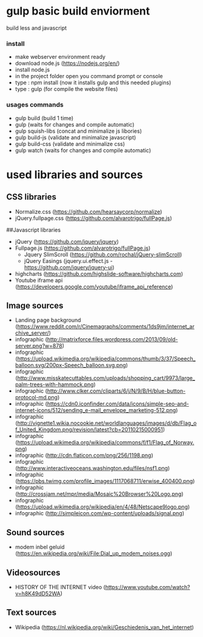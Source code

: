 # gulp basic build enviorment
build less and javascript

### install

- make webserver environment ready
- download node.js (https://nodejs.org/en/)
- install node.js
- in the project folder open you command prompt or console
- type : npm install (now it installs gulp and this needed plugins)
- type : gulp (for compile the website files)

### usages commands

 - gulp build (build 1 time)
 - gulp (waits for changes and compile automatic)
 - gulp squish-libs (concat and minimalize js libories)
 - gulp build-js (validate and minimalize javascript)
 - gulp build-css (validate and minimalize css)
 - gulp watch (waits for changes and compile automatic)


# used libraries and sources

## CSS libraries
- Normalize.css (https://github.com/hearsaycorp/normalize)
- jQuery.fullpage.css (https://github.com/alvarotrigo/fullPage.js)

##Javascript libraries
- jQuery (https://github.com/jquery/jquery)
- Fullpage.js (https://github.com/alvarotrigo/fullPage.js)
    - Jquery SlimScroll (https://github.com/rochal/jQuery-slimScroll)
    - jQuery Easings (jquery.ui.effect.js - https://github.com/jquery/jquery-ui)
- highcharts (https://github.com/highslide-software/highcharts.com)
- Youtube iframe api (https://developers.google.com/youtube/iframe_api_reference)

## Image sources
- Landing page background  (https://www.reddit.com/r/Cinemagraphs/comments/1ds9jm/internet_archive_server/)
- infographic (http://matrixforce.files.wordpress.com/2013/09/old-server.png?w=878)
- infographic (https://upload.wikimedia.org/wikipedia/commons/thumb/3/37/Speech_balloon.svg/200px-Speech_balloon.svg.png)
- infographic (http://www.misskatecuttables.com/uploads/shopping_cart/9973/large_palm-trees-with-hammock.png)
- infographic (http://www.clker.com/cliparts/6/j/N/9/B/H/blue-button-protocol-md.png)
- infographic (https://cdn0.iconfinder.com/data/icons/simple-seo-and-internet-icons/512/sending_e-mail_envelope_marketing-512.png)
- infographic (http://vignette1.wikia.nocookie.net/worldlanguages/images/d/db/Flag_of_United_Kingdom.png/revision/latest?cb=20110215000951)
- infographic (https://upload.wikimedia.org/wikipedia/commons/f/f1/Flag_of_Norway.png)
- infographic (http://cdn.flaticon.com/png/256/1198.png)
- infographic (http://www.interactiveoceans.washington.edu/files/nsf1.png)
- infographic (https://pbs.twimg.com/profile_images/1117068711/erwise_400400.png)
- infographic (http://crossjam.net/mpr/media/Mosaic%20Browser%20Logo.png)
- infographic (https://upload.wikimedia.org/wikipedia/en/4/48/Netscape9logo.png)
- infographic (http://simpleicon.com/wp-content/uploads/signal.png)


## Sound sources
- modem inbel geluid (https://en.wikipedia.org/wiki/File:Dial_up_modem_noises.ogg)

## Videosources
- HISTORY OF THE INTERNET video (https://www.youtube.com/watch?v=h8K49dD52WA)

## Text sources
- Wikipedia (https://nl.wikipedia.org/wiki/Geschiedenis_van_het_internet)